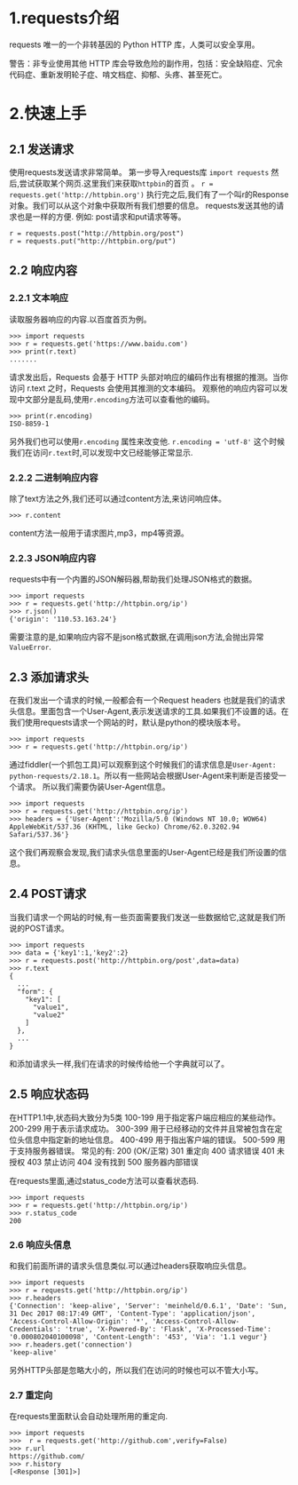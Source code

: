 # 1.requests介绍
requests 唯一的一个非转基因的 Python HTTP 库，人类可以安全享用。

警告：非专业使用其他 HTTP 库会导致危险的副作用，包括：安全缺陷症、冗余代码症、重新发明轮子症、啃文档症、抑郁、头疼、甚至死亡。

# 2.快速上手
## 2.1 发送请求
使用requests发送请求非常简单。
第一步导入requests库
```import requests```
然后,尝试获取某个网页.这里我们来获取`httpbin`的首页
。
```r = requests.get('http://httpbin.org')```
执行完之后,我们有了一个叫r的Response对象。我们可以从这个对象中获取所有我们想要的信息。
requests发送其他的请求也是一样的方便.
例如: post请求和put请求等等。
```
r = requests.post("http://httpbin.org/post")
r = requests.put("http://httpbin.org/put")
```

## 2.2 响应内容
### 2.2.1 文本响应
读取服务器响应的内容.以百度首页为例。
```
>>> import requests
>>> r = requests.get('https://www.baidu.com')
>>> print(r.text)
.......
```
请求发出后，Requests 会基于 HTTP 头部对响应的编码作出有根据的推测。当你访问 r.text 之时，Requests 会使用其推测的文本编码。
观察他的响应内容可以发现中文部分是乱码,使用`r.encoding`方法可以查看他的编码。
```
>>> print(r.encoding)
ISO-8859-1
```
另外我们也可以使用`r.encoding` 属性来改变他.
`r.encoding = 'utf-8'`
这个时候我们在访问`r.text`时,可以发现中文已经能够正常显示.

### 2.2.2 二进制响应内容
除了text方法之外,我们还可以通过content方法,来访问响应体。

```
>>> r.content
```
content方法一般用于请求图片,mp3，mp4等资源。

### 2.2.3 JSON响应内容
requests中有一个内置的JSON解码器,帮助我们处理JSON格式的数据。
```
>>> import requests
>>> r = requests.get('http://httpbin.org/ip')
>>> r.json()
{'origin': '110.53.163.24'}
```
需要注意的是,如果响应内容不是json格式数据,在调用json方法,会抛出异常`ValueError`.

## 2.3 添加请求头
在我们发出一个请求的时候,一般都会有一个Request headers 也就是我们的请求头信息。里面包含一个User-Agent,表示发送请求的工具.如果我们不设置的话。在我们使用requests请求一个网站的时，默认是python的模块版本号。
```
>>> import requests
>>> r = requests.get('http://httpbin.org/ip')
```
通过fiddler(一个抓包工具)可以观察到这个时候我们的请求信息是`User-Agent: python-requests/2.18.1`。所以有一些网站会根据User-Agent来判断是否接受一个请求。
所以我们需要伪装User-Agent信息。
```
>>> import requests
>>> r = requests.get('http://httpbin.org/ip')
>>> headers = {'User-Agent':'Mozilla/5.0 (Windows NT 10.0; WOW64) AppleWebKit/537.36 (KHTML, like Gecko) Chrome/62.0.3202.94 Safari/537.36'}
```
这个我们再观察会发现,我们请求头信息里面的User-Agent已经是我们所设置的信息。

## 2.4 POST请求
当我们请求一个网站的时候,有一些页面需要我们发送一些数据给它,这就是我们所说的POST请求。
```
>>> import requests
>>> data = {'key1':1,'key2':2}
>>> r = requests.post('http://httpbin.org/post',data=data)
>>> r.text
{
  ...
  "form": {
    "key1": [
      "value1",
      "value2"
    ]
  },
  ...
}
```
和添加请求头一样,我们在请求的时候传给他一个字典就可以了。

## 2.5 响应状态码
在HTTP1.1中,状态码大致分为5类
100-199 用于指定客户端应相应的某些动作。 
200-299 用于表示请求成功。 
300-399 用于已经移动的文件并且常被包含在定位头信息中指定新的地址信息。 
400-499 用于指出客户端的错误。 
500-599 用于支持服务器错误。 
常见的有:
200 (OK/正常)
301 重定向
400 请求错误
401 未授权
403 禁止访问
404 没有找到
500 服务器内部错误

在requests里面,通过status_code方法可以查看状态码.
```
>>> import requests
>>> r = requests.get('http://httpbin.org/ip')
>>> r.status_code
200
```
### 2.6 响应头信息
和我们前面所讲的请求头信息类似.可以通过headers获取响应头信息。
```
>>> import requests
>>> r = requests.get('http://httpbin.org/ip')
>>> r.headers
{'Connection': 'keep-alive', 'Server': 'meinheld/0.6.1', 'Date': 'Sun, 31 Dec 2017 08:17:49 GMT', 'Content-Type': 'application/json', 'Access-Control-Allow-Origin': '*', 'Access-Control-Allow-Credentials': 'true', 'X-Powered-By': 'Flask', 'X-Processed-Time': '0.000802040100098', 'Content-Length': '453', 'Via': '1.1 vegur'}
>>> r.headers.get('connection')
'keep-alive'
```
另外HTTP头部是忽略大小的，所以我们在访问的时候也可以不管大小写。

### 2.7 重定向
在requests里面默认会自动处理所用的重定向.
```
>>> import requests
>>>  r = requests.get('http://github.com',verify=False)
>>> r.url
https://github.com/
>>> r.history
[<Response [301]>]
```








